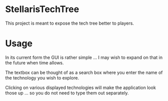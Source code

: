 # StellarisTechTree
This project is meant to expose the tech tree better to players. 

# Usage
In its current form the GUI is rather simple ... I may wish to expand on that in the future when time allows.

The textbox can be thought of as a search box where you enter the name of the technology you wish to explore.

Clicking on various displayed technologies will make the application look those up ... so you do not need to type them out separately.
